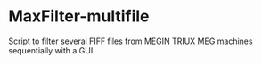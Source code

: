 # MaxFilter-multifile
Script to filter several FIFF files from MEGIN TRIUX MEG machines sequentially with a GUI
